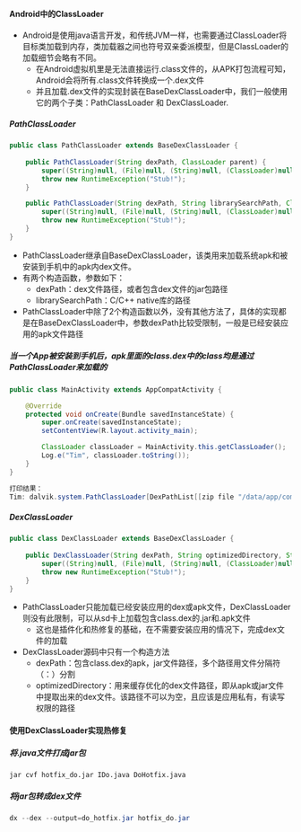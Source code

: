 #### Android中的ClassLoader

- Android是使用java语言开发，和传统JVM一样，也需要通过ClassLoader将目标类加载到内存，类加载器之间也符号双亲委派模型，但是ClassLoader的加载细节会略有不同。
  - 在Android虚拟机里是无法直接运行.class文件的，从APK打包流程可知，Android会将所有.class文件转换成一个.dex文件
  - 并且加载.dex文件的实现封装在BaseDexClassLoader中，我们一般使用它的两个子类：PathClassLoader 和 DexClassLoader.

##### PathClassLoader

~~~java
public class PathClassLoader extends BaseDexClassLoader {
    
    public PathClassLoader(String dexPath, ClassLoader parent) {
        super((String)null, (File)null, (String)null, (ClassLoader)null);
        throw new RuntimeException("Stub!");
    }

    public PathClassLoader(String dexPath, String librarySearchPath, ClassLoader parent) {
        super((String)null, (File)null, (String)null, (ClassLoader)null);
        throw new RuntimeException("Stub!");
    }
}
~~~

- PathClassLoader继承自BaseDexClassLoader，该类用来加载系统apk和被安装到手机中的apk内dex文件。
- 有两个构造函数，参数如下：
  - dexPath：dex文件路径，或者包含dex文件的jar包路径
  - librarySearchPath：C/C++ native库的路径
- PathClassLoader中除了2个构造函数以外，没有其他方法了，具体的实现都是在BaseDexClassLoader中，参数dexPath比较受限制，一般是已经安装应用的apk文件路径

##### 当一个App被安装到手机后，apk里面的class.dex中的class均是通过PathClassLoader来加载的

~~~java
public class MainActivity extends AppCompatActivity {

    @Override
    protected void onCreate(Bundle savedInstanceState) {
        super.onCreate(savedInstanceState);
        setContentView(R.layout.activity_main);

        ClassLoader classLoader = MainActivity.this.getClassLoader();
        Log.e("Tim", classLoader.toString());
    }
}

打印结果：
Tim: dalvik.system.PathClassLoader[DexPathList[[zip file "/data/app/com.timmy.ks_tree-XOfzVGpC4mc-XEMEGlxDsA==/base.apk"],nativeLibraryDirectories=[/data/app/com.timmy.ks_tree-XOfzVGpC4mc-XEMEGlxDsA==/lib/arm64, /system/lib64, /system/product/lib64]]]
~~~

##### DexClassLoader

~~~java
public class DexClassLoader extends BaseDexClassLoader {
    
    public DexClassLoader(String dexPath, String optimizedDirectory, String librarySearchPath, ClassLoader parent) {
        super((String)null, (File)null, (String)null, (ClassLoader)null);
        throw new RuntimeException("Stub!");
    }
}
~~~

- PathClassLoader只能加载已经安装应用的dex或apk文件，DexClassLoader则没有此限制，可以从sd卡上加载包含class.dex的.jar和.apk文件
  - 这也是插件化和热修复的基础，在不需要安装应用的情况下，完成dex文件的加载
- DexClassLoader源码中只有一个构造方法
  - dexPath：包含class.dex的apk，jar文件路径，多个路径用文件分隔符（：）分割
  - optimizedDirectory：用来缓存优化的dex文件路径，即从apk或jar文件中提取出来的dex文件。该路径不可以为空，且应该是应用私有，有读写权限的路径

#### 使用DexClassLoader实现热修复







##### 将.java文件打成jar包

~~~
jar cvf hotfix_do.jar IDo.java DoHotfix.java
~~~



##### 将jar包转成dex文件

~~~java
dx --dex --output=do_hotfix.jar hotfix_do.jar
~~~











